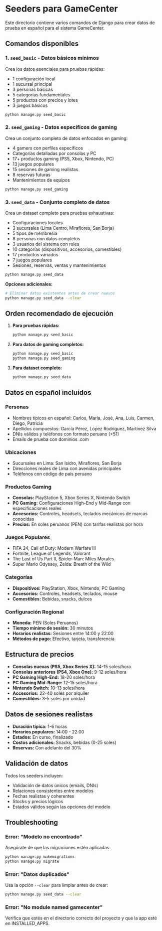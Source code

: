 # Seeders para GameCenter

Este directorio contiene varios comandos de Django para crear datos de prueba en español para el sistema GameCenter.

## Comandos disponibles

### 1. `seed_basic` - Datos básicos mínimos
Crea los datos esenciales para pruebas rápidas:
- 1 configuración local
- 1 sucursal principal
- 3 personas básicas
- 5 categorías fundamentales
- 5 productos con precios y lotes
- 3 juegos básicos

```bash
python manage.py seed_basic
```

### 2. `seed_gaming` - Datos específicos de gaming
Crea un conjunto completo de datos enfocados en gaming:
- 4 gamers con perfiles específicos
- Categorías detalladas por consolas y PC
- 17+ productos gaming (PS5, Xbox, Nintendo, PC)
- 13 juegos populares
- 15 sesiones de gaming realistas
- 8 reservas futuras
- Mantenimientos de equipos

```bash
python manage.py seed_gaming
```

### 3. `seed_data` - Conjunto completo de datos
Crea un dataset completo para pruebas exhaustivas:
- Configuraciones locales
- 3 sucursales (Lima Centro, Miraflores, San Borja)
- 5 tipos de membresía
- 8 personas con datos completos
- 3 usuarios del sistema con roles
- 10 categorías (dispositivos, accesorios, comestibles)
- 17 productos variados
- 7 juegos populares
- Sesiones, reservas, ventas y mantenimientos

```bash
python manage.py seed_data
```

**Opciones adicionales:**
```bash
# Eliminar datos existentes antes de crear nuevos
python manage.py seed_data --clear
```

## Orden recomendado de ejecución

1. **Para pruebas rápidas:**
   ```bash
   python manage.py seed_basic
   ```

2. **Para datos de gaming completos:**
   ```bash
   python manage.py seed_basic
   python manage.py seed_gaming
   ```

3. **Para dataset completo:**
   ```bash
   python manage.py seed_data
   ```

## Datos en español incluidos

### Personas
- Nombres típicos en español: Carlos, María, José, Ana, Luis, Carmen, Diego, Patricia
- Apellidos compuestos: García Pérez, López Rodríguez, Martínez Silva
- DNIs válidos y teléfonos con formato peruano (+51)
- Emails de prueba con dominios .com

### Ubicaciones
- Sucursales en Lima: San Isidro, Miraflores, San Borja
- Direcciones reales de Lima con avenidas principales
- Teléfonos con código de país peruano

### Productos Gaming
- **Consolas:** PlayStation 5, Xbox Series X, Nintendo Switch
- **PC Gaming:** Configuraciones High-End y Mid-Range con especificaciones reales
- **Accesorios:** Controles, headsets, teclados mecánicos de marcas conocidas
- **Precios:** En soles peruanos (PEN) con tarifas realistas por hora

### Juegos Populares
- FIFA 24, Call of Duty: Modern Warfare III
- Fortnite, League of Legends, Valorant
- The Last of Us Part II, Spider-Man: Miles Morales
- Super Mario Odyssey, Zelda: Breath of the Wild

### Categorías
- **Dispositivos:** PlayStation, Xbox, Nintendo, PC Gaming
- **Accesorios:** Controles, headsets, teclados, mouse
- **Comestibles:** Bebidas, snacks, dulces

### Configuración Regional
- **Moneda:** PEN (Soles Peruanos)
- **Tiempo mínimo de sesión:** 30 minutos
- **Horarios realistas:** Sesiones entre 14:00 y 22:00
- **Métodos de pago:** Efectivo, tarjeta, transferencia

## Estructura de precios

- **Consolas nuevas (PS5, Xbox Series X):** 14-15 soles/hora
- **Consolas anteriores (PS4, Xbox One):** 9-12 soles/hora
- **PC Gaming High-End:** 18-20 soles/hora
- **PC Gaming Mid-Range:** 12-15 soles/hora
- **Nintendo Switch:** 10-13 soles/hora
- **Accesorios:** 22-40 soles por alquiler
- **Comestibles:** 3-5 soles por unidad

## Datos de sesiones realistas

- **Duración típica:** 1-6 horas
- **Horarios populares:** 14:00 - 22:00
- **Estados:** En curso, finalizado
- **Costos adicionales:** Snacks, bebidas (0-25 soles)
- **Reservas:** Con adelanto del 30%

## Validación de datos

Todos los seeders incluyen:
- Validación de datos únicos (emails, DNIs)
- Relaciones consistentes entre modelos
- Fechas realistas y coherentes
- Stocks y precios lógicos
- Estados válidos según las opciones del modelo

## Troubleshooting

### Error: "Modelo no encontrado"
Asegúrate de que las migraciones estén aplicadas:
```bash
python manage.py makemigrations
python manage.py migrate
```

### Error: "Datos duplicados"
Usa la opción `--clear` para limpiar antes de crear:
```bash
python manage.py seed_data --clear
```

### Error: "No module named gamecenter"
Verifica que estés en el directorio correcto del proyecto y que la app esté en INSTALLED_APPS.
